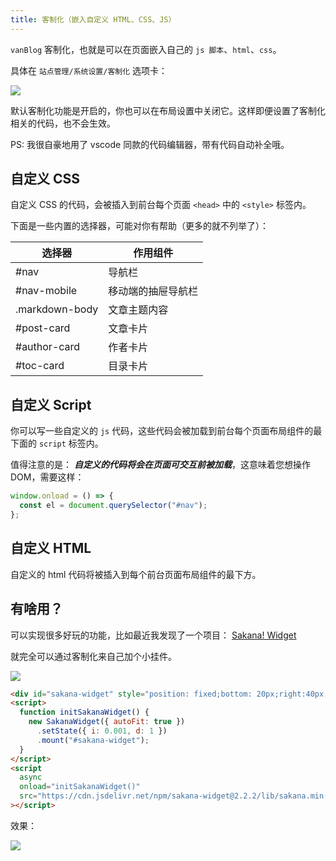 ```yaml
---
title: 客制化（嵌入自定义 HTML、CSS、JS）
---
```


`vanBlog` 客制化，也就是可以在页面嵌入自己的 `js 脚本`、`html`、`css`。

具体在 `站点管理/系统设置/客制化` 选项卡：

![](https://www.mereith.com/static/img/9489039722c6c97a5232fad790356d9c.clipboard-2022-09-02.png)

默认客制化功能是开启的，你也可以在布局设置中关闭它。这样即便设置了客制化相关的代码，也不会生效。

PS: 我很自豪地用了 vscode 同款的代码编辑器，带有代码自动补全哦。

## 自定义 CSS

自定义 CSS 的代码，会被插入到前台每个页面 `<head>` 中的 `<style>` 标签内。

下面是一些内置的选择器，可能对你有帮助（更多的就不列举了）：

| 选择器         | 作用组件           |
| -------------- | ------------------ |
| #nav           | 导航栏             |
| #nav-mobile    | 移动端的抽屉导航栏 |
| .markdown-body | 文章主题内容       |
| #post-card     | 文章卡片           |
| #author-card   | 作者卡片           |
| #toc-card      | 目录卡片           |

## 自定义 Script

你可以写一些自定义的 `js` 代码，这些代码会被加载到前台每个页面布局组件的最下面的 `script` 标签内。

值得注意的是： **_自定义的代码将会在页面可交互前被加载_**，这意味着您想操作 DOM，需要这样：

```js
window.onload = () => {
  const el = document.querySelector("#nav");
};
```

## 自定义 HTML

自定义的 html 代码将被插入到每个前台页面布局组件的最下方。

## 有啥用？

可以实现很多好玩的功能，比如最近我发现了一个项目： [Sakana! Widget](https://github.com/dsrkafuu/sakana-widget)

就完全可以通过客制化来自己加个小挂件。

![](https://www.mereith.com/static/img/d2964344217c8db07f80e3e9350495c3.clipboard-2022-09-02.png)

```html
<div id="sakana-widget" style="position: fixed;bottom: 20px;right:40px;"></div>
<script>
  function initSakanaWidget() {
    new SakanaWidget({ autoFit: true })
      .setState({ i: 0.001, d: 1 })
      .mount("#sakana-widget");
  }
</script>
<script
  async
  onload="initSakanaWidget()"
  src="https://cdn.jsdelivr.net/npm/sakana-widget@2.2.2/lib/sakana.min.js"
></script>
```

效果：

![](https://www.mereith.com/static/img/1490762740df7e864117dfd46a66470e.clipboard-2022-09-02.png)
